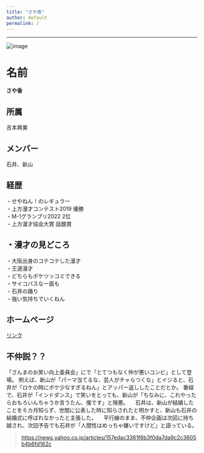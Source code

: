 ```yaml
---
title: "さや香"
author: default
permalink: /
---
```

 





---
![image](/GHPages_WebSite/assets/images/sayaka20.jpg)

# 名前
**さや香**  
## 所属  
吉本興業  
## メンバー
石井、新山  
## 経歴
・せやねん！のレギュラー  
・上方漫才コンテスト2019 優勝  
・M-1グランプリ2022 2位  
・上方漫才協会大賞 話題賞  
## ・漫才の見どころ  
・大阪出身のコテコテした漫才  
・王道漫才  
・どちらもボケツッコミできる  
・サイコパスな一面も  
・石井の踊り  
・強い気持ちでいくねん  
## ホームページ
[リンク](https://profile.yoshimoto.co.jp/talent/detail?id=6046)

## 不仲説？？
「さんまのお笑い向上委員会」にで「とてつもなく仲が悪いコンビ」として登場。
例えば、新山が「パーマ当てるな、芸人がチャらつくな」とイジると、石井が「ロケの時にボケ少なすぎるねん」とアッパー返ししたことだとか。
番組で、石井が「インドダンス」で笑いをとっても、新山が「ちなみに、これやったらおもろいんちゃうか言うたん、僕です」と険悪。
　石井は、新山が結婚したことを６カ月知らず、世間に公表した時に知らされたと明かすと、新山も石井の結婚式に呼ばれなかったと主張した。
　平行線のまま、不仲企画は次回に持ち越され、次回予告でも石井が「人間性はめっちゃ嫌いですけど」と語っている。
> https://news.yahoo.co.jp/articles/157edac3361f6b3f0da7da9c2c3605b4b6fd162c
